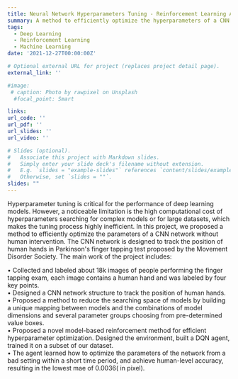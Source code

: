 ```yaml
---
title: Neural Network Hyperparameters Tuning - Reinforcement Learning Approach
summary: A method to efficiently optimize the hyperparameters of a CNN network without human intervention.
tags:
  - Deep Learning
  - Reinforcement Learning
  - Machine Learning
date: '2021-12-27T00:00:00Z'

# Optional external URL for project (replaces project detail page).
external_link: ''

#image:
 # caption: Photo by rawpixel on Unsplash
  #focal_point: Smart

links:
url_code: ''
url_pdf: ''
url_slides: ''
url_video: ''

# Slides (optional).
#   Associate this project with Markdown slides.
#   Simply enter your slide deck's filename without extension.
#   E.g. `slides = "example-slides"` references `content/slides/example-slides.md`.
#   Otherwise, set `slides = ""`.
slides: ""
---
```


Hyperparameter tuning is critical for the performance of deep learning models. However, a noticeable limitation is the high computational cost of hyperparameters searching for complex models or for large datasets, which makes the tuning process highly inefficient. In this project, we proposed a method to efficiently optimize the parameters of a CNN network without human intervention. The CNN network is designed to track the position of human hands in Parkinson's finger tapping test proposed by the Movement Disorder Society. The main work of the project includes:

• Collected and labeled about 18k images of people performing the finger tapping exam, each image contains a human hand and was labeled by four key points.\
• Designed a CNN network structure to track the position of human hands.\
• Proposed a method to reduce the searching space of models by building a unique mapping between models and the combinations of model dimensions and several parameter groups choosing from pre-determined value boxes.\
• Proposed a novel model-based reinforcement method for efficient hyperparameter optimization. Designed the environment, built a DQN agent, trained it on a subset of our dataset.\
• The agent learned how to optimize the parameters of the network from a bad setting within a short time period, and achieve human-level accuracy, resulting in the lowest mae of 0.0036( in pixel).
